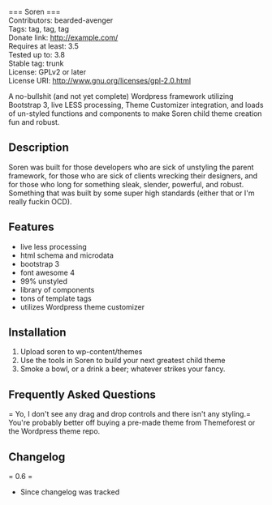 === Soren ===  
Contributors: bearded-avenger  
Tags: tag, tag, tag  
Donate link: http://example.com/  
Requires at least: 3.5  
Tested up to: 3.8  
Stable tag: trunk  
License: GPLv2 or later  
License URI: http://www.gnu.org/licenses/gpl-2.0.html  

A no-bullshit (and not yet complete) Wordpress framework utilizing Bootstrap 3, live LESS processing, Theme Customizer integration, and loads of un-styled functions and components to make Soren child theme creation fun and robust.  

## Description  
Soren was built for those developers who are sick of unstyling the parent framework, for those who are sick of clients wrecking their designers, and for those who long for something sleak, slender, powerful, and robust. Something that was built by some super high standards (either that or I'm really fuckin OCD).

## Features  

* live less processing
* html schema and microdata
* bootstrap 3
* font awesome 4
* 99% unstyled
* library of components
* tons of template tags
* utilizes Wordpress theme customizer


## Installation  
1. Upload soren to wp-content/themes    
2. Use the tools in Soren to build your next greatest child theme  
3. Smoke a bowl, or a drink a beer; whatever strikes your fancy.  

## Frequently Asked Questions  
= Yo, I don't see any drag and drop controls and there isn't any styling.=  
You're probably better off buying a pre-made theme from Themeforest or the Wordpress theme repo.  


## Changelog  
= 0.6 =
* Since changelog was tracked